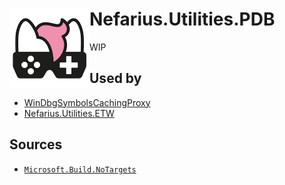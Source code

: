 # <img src="assets/NSS-128x128.png" align="left" />Nefarius.Utilities.PDB

WIP

<!--

## Usage

Consume as a Git submodule in your project(s):

```bash
git submodule add https://github.com/nefarius/PdbUtils.git ./pdbutils
```

Assuming your main project is `<ProjectRootDir>/src/webapp.csproj` put the following snippet in your `.csproj` and make sure the relative paths match your environment:

```xml
    <ItemGroup>
        <Compile Include="..\pdbutils\**\*.cs" LinkBase="Shared" Visible="false" />
    </ItemGroup>
```

-->

## Used by

- [WinDbgSymbolsCachingProxy](https://github.com/nefarius/WinDbgSymbolsCachingProxy)
- [Nefarius.Utilities.ETW](https://github.com/nefarius/Nefarius.Utilities.ETW)

## Sources

- [`Microsoft.Build.NoTargets`](https://github.com/dotnet/sdk/issues/2511#issuecomment-2800573169)
